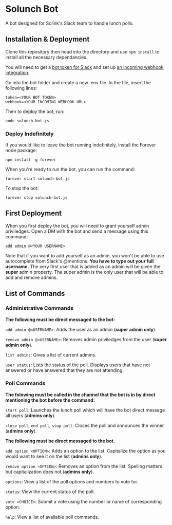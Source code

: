 # Solunch Bot

A bot designed for Solink's Slack team to handle lunch polls.

## Installation & Deployment

Clone this repository then head into the directory and use `npm install` to install all the necessary dependancies.

You will need to get a [bot token for Slack](https://my.slack.com/services/new/bot) and set up [an incoming webhook integration](https://my.slack.com/services/new/incoming-webhook/).

Go into the bot folder and create a new .env file. In the file, insert the following lines:
```
token=<YOUR BOT TOKEN>
webhook=<YOUR INCOMING WEBHOOK URL>
```

Then to deploy the bot, run:
```
node solunch-bot.js
```

### Deploy Indefinitely

If you would like to leave the bot running indefinitely, install the Forever node package:
```
npm install -g forever
```

When you're ready to run the bot, you can run the command:
```
forever start solunch-bot.js
```

To stop the bot:
```
forever stop solunch-bot.js
```

## First Deployment

When you first deploy the bot, you will need to grant yourself admin priviledges. Open a DM with the bot and send a message using this command:
```
add admin @<YOUR USERNAME>
```

Note that if you want to add yourself as an admin, you won't be able to use autocomplete from Slack's @mentions. **You have to type out your full username.** The very first user that is added as an admin will be given the **super** admin property. The super admin is the only user that will be able to add and remove admins.

## List of Commands

### Administrative Commands

**The following must be direct messaged to the bot:**

`add admin @<USERNAME>`: Adds the user as an admin (**super admin only**).

`remove admin @<USERNAME>`: Removes admin priviledges from the user (**super admin only**).

`list admins`: Gives a list of current admins.

`user status`: Lists the status of the poll. Displays users that have not answered or have answered that they are not attending.

### Poll Commands

**The folowing must be called in the channel that the bot is in by direct mentioning the bot before the command:**

`start poll`: Launches the lunch poll which will have the bot direct message all users (**admins only**).

`close poll`, `end poll`, `stop poll`: Closes the poll and announces the winner (**admins only**).

**The following must be direct messaged to the bot.**

`add option <OPTION>`: Adds an option to the list. Capitalize the option as you would want to see it on the list (**admins only**).

`remove option <OPTION>`: Removes an option from the list. Spelling matters but capitalization does not (**admins only**).

`options`: View a list of the poll options and numbers to vote for.

`status`: View the current status of the poll.

`vote <CHOICE>`: Submit a vote using the number or name of corresponding option.

`help`: View a list of available poll commands.
